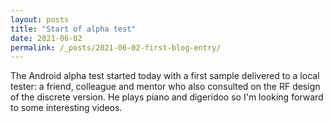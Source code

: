 ```yaml
---
layout: posts
title: "Start of alpha test"
date: 2021-06-02
permalink: /_posts/2021-06-02-first-blog-entry/
---
```


The Android alpha test started today with a first sample delivered to a local tester: a friend, colleague and mentor
who also consulted on the RF design of the discrete version.  He plays piano and digeridoo so I'm looking
forward to some interesting videos.
